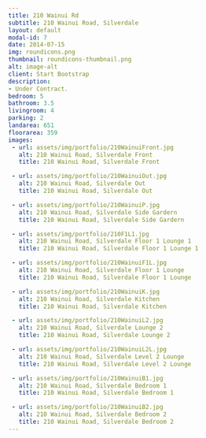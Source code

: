 ```yaml
---
title: 210 Wainui Rd
subtitle: 210 Wainui Road, Silverdale
layout: default
modal-id: 7
date: 2014-07-15
img: roundicons.png
thumbnail: roundicons-thumbnail.png
alt: image-alt
client: Start Bootstrap
description:
- Under Contract.
bedroom: 5
bathroom: 3.5
livingroom: 4
parking: 2
landarea: 651
floorarea: 359
images:
 - url: assets/img/portfolio/210WainuiFront.jpg
   alt: 210 Wainui Road, Silverdale Front
   title: 210 Wainui Road, Silverdale Front

 - url: assets/img/portfolio/210WainuiOut.jpg
   alt: 210 Wainui Road, Silverdale Out
   title: 210 Wainui Road, Silverdale Out

 - url: assets/img/portfolio/210WainuiP.jpg
   alt: 210 Wainui Road, Silverdale Side Gardern
   title: 210 Wainui Road, Silverdale Side Gardern

 - url: assets/img/portfolio/210F1L1.jpg
   alt: 210 Wainui Road, Silverdale Floor 1 Lounge 1
   title: 210 Wainui Road, Silverdale Floor 1 Lounge 1

 - url: assets/img/portfolio/210WainuiF1L.jpg
   alt: 210 Wainui Road, Silverdale Floor 1 Lounge
   title: 210 Wainui Road, Silverdale Floor 1 Lounge

 - url: assets/img/portfolio/210WainuiK.jpg
   alt: 210 Wainui Road, Silverdale Kitchen
   title: 210 Wainui Road, Silverdale Kitchen

 - url: assets/img/portfolio/210WainuiL2.jpg
   alt: 210 Wainui Road, Silverdale Lounge 2
   title: 210 Wainui Road, Silverdale Lounge 2

 - url: assets/img/portfolio/210WainuiL2L.jpg
   alt: 210 Wainui Road, Silverdale Level 2 Lounge
   title: 210 Wainui Road, Silverdale Level 2 Lounge

 - url: assets/img/portfolio/210WainuiB1.jpg
   alt: 210 Wainui Road, Silverdale Bedroom 1
   title: 210 Wainui Road, Silverdale Bedroom 1

 - url: assets/img/portfolio/210WainuiB2.jpg
   alt: 210 Wainui Road, Silverdale Bedroom 2
   title: 210 Wainui Road, Silverdale Bedroom 2
---
```

